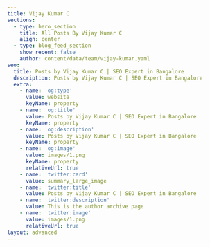 ```yaml
---
title: Vijay Kumar C
sections:
  - type: hero_section
    title: All Posts By Vijay Kumar C
    align: center
  - type: blog_feed_section
    show_recent: false
    author: content/data/team/vijay-kumar.yaml
seo:
  title: Posts by Vijay Kumar C | SEO Expert in Bangalore
  description: Posts by Vijay Kumar C | SEO Expert in Bangalore
  extra:
    - name: 'og:type'
      value: website
      keyName: property
    - name: 'og:title'
      value: Posts by Vijay Kumar C | SEO Expert in Bangalore
      keyName: property
    - name: 'og:description'
      value: Posts by Vijay Kumar C | SEO Expert in Bangalore
      keyName: property
    - name: 'og:image'
      value: images/1.png
      keyName: property
      relativeUrl: true
    - name: 'twitter:card'
      value: summary_large_image
    - name: 'twitter:title'
      value: Posts by Vijay Kumar C | SEO Expert in Bangalore
    - name: 'twitter:description'
      value: This is the author archive page
    - name: 'twitter:image'
      value: images/1.png
      relativeUrl: true
layout: advanced
---
```

